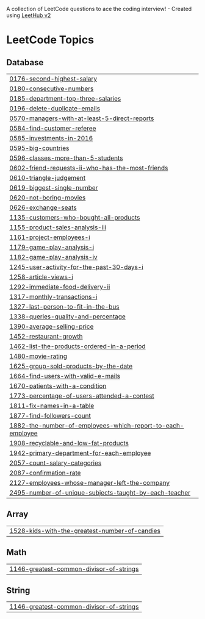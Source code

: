 A collection of LeetCode questions to ace the coding interview! - Created using [LeetHub v2](https://github.com/arunbhardwaj/LeetHub-2.0)
<!---LeetCode Topics Start-->
# LeetCode Topics
## Database
|  |
| ------- |
| [0176-second-highest-salary](https://github.com/AnshulNEU/LeetCode/tree/master/0176-second-highest-salary) |
| [0180-consecutive-numbers](https://github.com/AnshulNEU/LeetCode/tree/master/0180-consecutive-numbers) |
| [0185-department-top-three-salaries](https://github.com/AnshulNEU/LeetCode/tree/master/0185-department-top-three-salaries) |
| [0196-delete-duplicate-emails](https://github.com/AnshulNEU/LeetCode/tree/master/0196-delete-duplicate-emails) |
| [0570-managers-with-at-least-5-direct-reports](https://github.com/AnshulNEU/LeetCode/tree/master/0570-managers-with-at-least-5-direct-reports) |
| [0584-find-customer-referee](https://github.com/AnshulNEU/LeetCode/tree/master/0584-find-customer-referee) |
| [0585-investments-in-2016](https://github.com/AnshulNEU/LeetCode/tree/master/0585-investments-in-2016) |
| [0595-big-countries](https://github.com/AnshulNEU/LeetCode/tree/master/0595-big-countries) |
| [0596-classes-more-than-5-students](https://github.com/AnshulNEU/LeetCode/tree/master/0596-classes-more-than-5-students) |
| [0602-friend-requests-ii-who-has-the-most-friends](https://github.com/AnshulNEU/LeetCode/tree/master/0602-friend-requests-ii-who-has-the-most-friends) |
| [0610-triangle-judgement](https://github.com/AnshulNEU/LeetCode/tree/master/0610-triangle-judgement) |
| [0619-biggest-single-number](https://github.com/AnshulNEU/LeetCode/tree/master/0619-biggest-single-number) |
| [0620-not-boring-movies](https://github.com/AnshulNEU/LeetCode/tree/master/0620-not-boring-movies) |
| [0626-exchange-seats](https://github.com/AnshulNEU/LeetCode/tree/master/0626-exchange-seats) |
| [1135-customers-who-bought-all-products](https://github.com/AnshulNEU/LeetCode/tree/master/1135-customers-who-bought-all-products) |
| [1155-product-sales-analysis-iii](https://github.com/AnshulNEU/LeetCode/tree/master/1155-product-sales-analysis-iii) |
| [1161-project-employees-i](https://github.com/AnshulNEU/LeetCode/tree/master/1161-project-employees-i) |
| [1179-game-play-analysis-i](https://github.com/AnshulNEU/LeetCode/tree/master/1179-game-play-analysis-i) |
| [1182-game-play-analysis-iv](https://github.com/AnshulNEU/LeetCode/tree/master/1182-game-play-analysis-iv) |
| [1245-user-activity-for-the-past-30-days-i](https://github.com/AnshulNEU/LeetCode/tree/master/1245-user-activity-for-the-past-30-days-i) |
| [1258-article-views-i](https://github.com/AnshulNEU/LeetCode/tree/master/1258-article-views-i) |
| [1292-immediate-food-delivery-ii](https://github.com/AnshulNEU/LeetCode/tree/master/1292-immediate-food-delivery-ii) |
| [1317-monthly-transactions-i](https://github.com/AnshulNEU/LeetCode/tree/master/1317-monthly-transactions-i) |
| [1327-last-person-to-fit-in-the-bus](https://github.com/AnshulNEU/LeetCode/tree/master/1327-last-person-to-fit-in-the-bus) |
| [1338-queries-quality-and-percentage](https://github.com/AnshulNEU/LeetCode/tree/master/1338-queries-quality-and-percentage) |
| [1390-average-selling-price](https://github.com/AnshulNEU/LeetCode/tree/master/1390-average-selling-price) |
| [1452-restaurant-growth](https://github.com/AnshulNEU/LeetCode/tree/master/1452-restaurant-growth) |
| [1462-list-the-products-ordered-in-a-period](https://github.com/AnshulNEU/LeetCode/tree/master/1462-list-the-products-ordered-in-a-period) |
| [1480-movie-rating](https://github.com/AnshulNEU/LeetCode/tree/master/1480-movie-rating) |
| [1625-group-sold-products-by-the-date](https://github.com/AnshulNEU/LeetCode/tree/master/1625-group-sold-products-by-the-date) |
| [1664-find-users-with-valid-e-mails](https://github.com/AnshulNEU/LeetCode/tree/master/1664-find-users-with-valid-e-mails) |
| [1670-patients-with-a-condition](https://github.com/AnshulNEU/LeetCode/tree/master/1670-patients-with-a-condition) |
| [1773-percentage-of-users-attended-a-contest](https://github.com/AnshulNEU/LeetCode/tree/master/1773-percentage-of-users-attended-a-contest) |
| [1811-fix-names-in-a-table](https://github.com/AnshulNEU/LeetCode/tree/master/1811-fix-names-in-a-table) |
| [1877-find-followers-count](https://github.com/AnshulNEU/LeetCode/tree/master/1877-find-followers-count) |
| [1882-the-number-of-employees-which-report-to-each-employee](https://github.com/AnshulNEU/LeetCode/tree/master/1882-the-number-of-employees-which-report-to-each-employee) |
| [1908-recyclable-and-low-fat-products](https://github.com/AnshulNEU/LeetCode/tree/master/1908-recyclable-and-low-fat-products) |
| [1942-primary-department-for-each-employee](https://github.com/AnshulNEU/LeetCode/tree/master/1942-primary-department-for-each-employee) |
| [2057-count-salary-categories](https://github.com/AnshulNEU/LeetCode/tree/master/2057-count-salary-categories) |
| [2087-confirmation-rate](https://github.com/AnshulNEU/LeetCode/tree/master/2087-confirmation-rate) |
| [2127-employees-whose-manager-left-the-company](https://github.com/AnshulNEU/LeetCode/tree/master/2127-employees-whose-manager-left-the-company) |
| [2495-number-of-unique-subjects-taught-by-each-teacher](https://github.com/AnshulNEU/LeetCode/tree/master/2495-number-of-unique-subjects-taught-by-each-teacher) |
## Array
|  |
| ------- |
| [1528-kids-with-the-greatest-number-of-candies](https://github.com/AnshulNEU/LeetCode/tree/master/1528-kids-with-the-greatest-number-of-candies) |
## Math
|  |
| ------- |
| [1146-greatest-common-divisor-of-strings](https://github.com/AnshulNEU/LeetCode/tree/master/1146-greatest-common-divisor-of-strings) |
## String
|  |
| ------- |
| [1146-greatest-common-divisor-of-strings](https://github.com/AnshulNEU/LeetCode/tree/master/1146-greatest-common-divisor-of-strings) |
<!---LeetCode Topics End-->